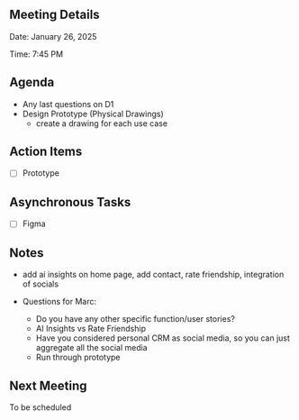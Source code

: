 ## Meeting Details

Date: January 26, 2025

Time: 7:45 PM 

## Agenda

- Any last questions on D1
- Design Prototype (Physical Drawings)
    - create a drawing for each use case

## Action Items

- [ ]  Prototype

## Asynchronous Tasks

- [ ]  Figma

## Notes

- add ai insights on home page, add contact, rate friendship, integration of socials

- Questions for Marc:
    - Do you have any other specific function/user stories?
    - AI Insights vs Rate Friendship
    - Have you considered personal CRM as social media, so you can just aggregate all the social media
    - Run through prototype

## Next Meeting

To be scheduled
